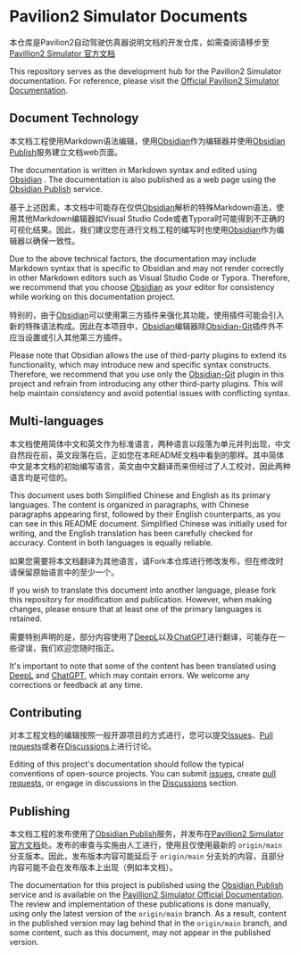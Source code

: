 # Pavilion2 Simulator Documents

本仓库是Pavilion2自动驾驶仿真器说明文档的开发仓库，如需查阅请移步至[Pavillion2 Simulator 官方文档](https://docs.pavilion2.org/)

This repository serves as the development hub for the Pavilion2 Simulator documentation. For reference, please visit the [Official Pavilion2 Simulator Documentation](https://docs.pavilion2.org/).

## Document Technology

本文档工程使用Markdown语法编辑，使用[Obsidian](https://obsidian.md/)作为编辑器并使用[Obsidian Publish](https://obsidian.md/publish)服务建立文档web页面。

The documentation is written in Markdown syntax and edited using [Obsidian](https://obsidian.md/) . The documentation is also published as a web page using the [Obsidian Publish](https://obsidian.md/publish) service.

基于上述因素，本文档中可能存在仅供[Obsidian](https://obsidian.md/)解析的特殊Markdown语法，使用其他Markdown编辑器如Visual Studio Code或者Typora时可能得到不正确的可视化结果。因此，我们建议您在进行文档工程的编写时也使用[Obsidian](https://obsidian.md/)作为编辑器以确保一致性。

Due to the above technical factors, the documentation may include Markdown syntax that is specific to Obsidian and may not render correctly in other Markdown editors such as Visual Studio Code or Typora. Therefore, we recommend that you choose [Obsidian](https://obsidian.md/) as your editor for consistency while working on this documentation project.

特别的，由于[Obsidian](https://obsidian.md/)可以使用第三方插件来强化其功能，使用插件可能会引入新的特殊语法构成。因此在本项目中，[Obsidian](https://obsidian.md/)编辑器除[Obsidian-Git](https://github.com/denolehov/obsidian-git)插件外不应当设置或引入其他第三方插件。

Please note that Obsidian allows the use of third-party plugins to extend its functionality, which may introduce new and specific syntax constructs. Therefore, we recommend that you use only the [Obsidian-Git](https://github.com/denolehov/obsidian-git) plugin in this project and refrain from introducing any other third-party plugins. This will help maintain consistency and avoid potential issues with conflicting syntax.

## Multi-languages

本文档使用简体中文和英文作为标准语言，两种语言以段落为单元并列出现，中文自然段在前，英文段落在后，正如您在本README文档中看到的那样。其中简体中文是本文档的初始编写语言，英文由中文翻译而来但经过了人工校对，因此两种语言均是可信的。

This document uses both Simplified Chinese and English as its primary languages. The content is organized in paragraphs, with Chinese paragraphs appearing first, followed by their English counterparts, as you can see in this README document. Simplified Chinese was initially used for writing, and the English translation has been carefully checked for accuracy. Content in both languages is equally reliable.

如果您需要将本文档翻译为其他语言，请Fork本仓库进行修改发布，但在修改时请保留原始语言中的至少一个。

If you wish to translate this document into another language, please fork this repository for modification and publication. However, when making changes, please ensure that at least one of the primary languages is retained.

需要特别声明的是，部分内容使用了[DeepL](https://www.deepl.com/)以及[ChatGPT](https://chat.openai.com/)进行翻译，可能存在一些谬误，我们欢迎您随时指正。

It's important to note that some of the content has been translated using [DeepL](https://www.deepl.com/) and [ChatGPT](https://chat.openai.com/), which may contain errors. We welcome any corrections or feedback at any time.

## Contributing

对本工程文档的编辑按照一般开源项目的方式进行，您可以提交[Issues](https://github.com/Pavilion2-Simulator/Pavilion2-Documents/issues)、[Pull requests](https://github.com/Pavilion2-Simulator/Pavilion2-Documents/pulls)或者在[Discussions](https://github.com/Pavilion2-Simulator/Pavilion2-Documents/discussions)上进行讨论。

Editing of this project's documentation should follow the typical conventions of open-source projects. You can submit [issues](https://github.com/Pavilion2-Simulator/Pavilion2-Documents/issues), create [pull requests](https://github.com/Pavilion2-Simulator/Pavilion2-Documents/pulls), or engage in discussions in the [Discussions](https://github.com/Pavilion2-Simulator/Pavilion2-Documents/discussions) section.

## Publishing

本文档工程的发布使用了[Obsidian Publish](https://obsidian.md/publish)服务，并发布在[Pavillion2 Simulator 官方文档](https://docs.pavilion2.org/)处。发布的审查与实施由人工进行，使用且仅使用最新的 `origin/main` 分支版本。因此，发布版本内容可能延后于 `origin/main` 分支处的内容，且部分内容可能不会在发布版本上出现（例如本文档）。

The documentation for this project is published using the [Obsidian Publish](https://obsidian.md/publish) service and is available on the [Pavillion2 Simulator Official Documentation](https://docs.pavilion2.org/). The review and implementation of these publications is done manually, using only the latest version of the `origin/main` branch. As a result, content in the published version may lag behind that in the `origin/main` branch, and some content, such as this document, may not appear in the published version.